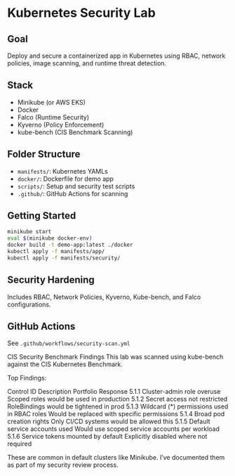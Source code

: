 # Kubernetes Security Lab

##  Goal
Deploy and secure a containerized app in Kubernetes using RBAC, network policies, image scanning, and runtime threat detection.

##  Stack
- Minikube (or AWS EKS)
- Docker
- Falco (Runtime Security)
- Kyverno (Policy Enforcement)
- kube-bench (CIS Benchmark Scanning)

##  Folder Structure
- `manifests/`: Kubernetes YAMLs
- `docker/`: Dockerfile for demo app
- `scripts/`: Setup and security test scripts
- `.github/`: GitHub Actions for scanning

##  Getting Started

```bash
minikube start
eval $(minikube docker-env)
docker build -t demo-app:latest ./docker
kubectl apply -f manifests/app/
kubectl apply -f manifests/security/
```

##  Security Hardening
Includes RBAC, Network Policies, Kyverno, Kube-bench, and Falco configurations.

##  GitHub Actions
See `.github/workflows/security-scan.yml`




CIS Security Benchmark Findings
This lab was scanned using kube-bench against the CIS Kubernetes Benchmark.

Top Findings:

Control ID	Description	Portfolio Response
5.1.1	Cluster-admin role overuse	Scoped roles would be used in production
5.1.2	Secret access not restricted	RoleBindings would be tightened in prod
5.1.3	Wildcard (*) permissions used in RBAC roles	Would be replaced with specific permissions
5.1.4	Broad pod creation rights	Only CI/CD systems would be allowed this
5.1.5	Default service accounts used	Would use scoped service accounts per workload
5.1.6	Service tokens mounted by default	Explicitly disabled where not required

These are common in default clusters like Minikube. I’ve documented them as part of my security review process.